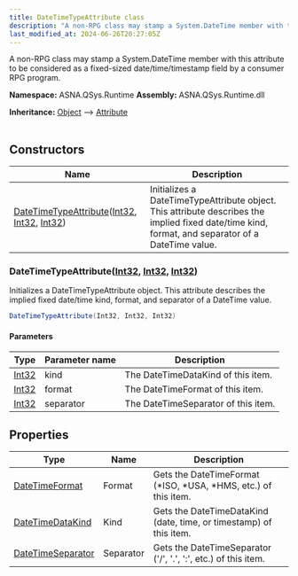 ```yaml
---
title: DateTimeTypeAttribute class
description: "A non-RPG class may stamp a System.DateTime member with this attribute to be considered as a fixed-sized date/time/timestamp field by a consumer RPG p"
last_modified_at: 2024-06-26T20:27:05Z
---
```


A non-RPG class may stamp a System.DateTime member with this attribute to be considered as a fixed-sized date/time/timestamp field by a consumer RPG program.

**Namespace:** ASNA.QSys.Runtime
**Assembly:** ASNA.QSys.Runtime.dll

**Inheritance:** [Object](https://docs.microsoft.com/en-us/dotnet/api/system.object) --> [Attribute](https://docs.microsoft.com/en-us/dotnet/api/system.attribute)
<br>
<br>

## Constructors

| Name | Description |
| --- | --- |
| [DateTimeTypeAttribute](#datetimetypeattributeint32-int32-int32)([Int32](https://docs.microsoft.com/en-us/dotnet/api/system.int32), [Int32](https://docs.microsoft.com/en-us/dotnet/api/system.int32), [Int32](https://docs.microsoft.com/en-us/dotnet/api/system.int32)) | Initializes a DateTimeTypeAttribute object. This attribute describes the implied fixed date/time kind, format, and separator of a DateTime value.

### DateTimeTypeAttribute([Int32](https://docs.microsoft.com/en-us/dotnet/api/system.int32), [Int32](https://docs.microsoft.com/en-us/dotnet/api/system.int32), [Int32](https://docs.microsoft.com/en-us/dotnet/api/system.int32))

Initializes a DateTimeTypeAttribute object. This attribute describes the implied fixed date/time kind, format, and separator of a DateTime value.

```cs
DateTimeTypeAttribute(Int32, Int32, Int32)
```

#### Parameters

| Type | Parameter name | Description
| --- | --- | ---
| [Int32](https://docs.microsoft.com/en-us/dotnet/api/system.int32) | kind | The DateTimeDataKind of this item.
| [Int32](https://docs.microsoft.com/en-us/dotnet/api/system.int32) | format | The DateTimeFormat of this item.
| [Int32](https://docs.microsoft.com/en-us/dotnet/api/system.int32) | separator | The DateTimeSeparator of this item.

## Properties

| Type | Name | Description
| --- | --- | --- 
| [DateTimeFormat](/reference/datagate/datagate-common/date-time-format.html) | Format | Gets the DateTimeFormat (*ISO, *USA, *HMS, etc.) of this item. |
| [DateTimeDataKind](/reference/runtime/qsys-runtime/date-time-data-kind.html) | Kind | Gets the DateTimeDataKind (date, time, or timestamp) of this item. |
| [DateTimeSeparator](/reference/runtime/qsys-runtime/date-time-separator.html) | Separator | Gets the DateTimeSeparator ('/', '.', ':', etc.) of this item. |
